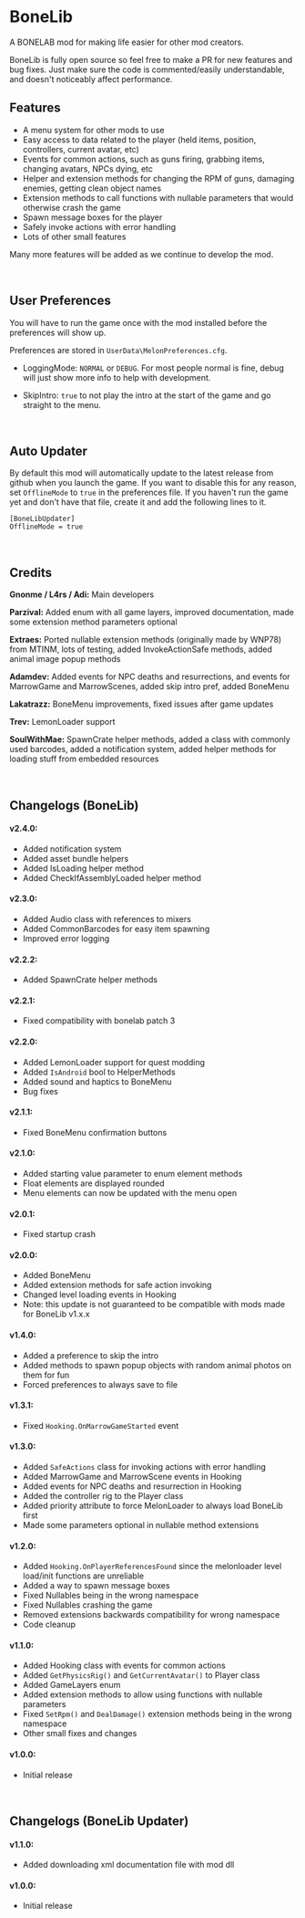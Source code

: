 # BoneLib
A BONELAB mod for making life easier for other mod creators.

BoneLib is fully open source so feel free to make a PR for new features and bug fixes. Just make sure the code is commented/easily understandable, and doesn't noticeably affect performance.

## Features
- A menu system for other mods to use
- Easy access to data related to the player (held items, position, controllers, current avatar, etc)
- Events for common actions, such as guns firing, grabbing items, changing avatars, NPCs dying, etc
- Helper and extension methods for changing the RPM of guns, damaging enemies, getting clean object names
- Extension methods to call functions with nullable parameters that would otherwise crash the game
- Spawn message boxes for the player
- Safely invoke actions with error handling
- Lots of other small features

Many more features will be added as we continue to develop the mod.

<br>

## User Preferences
You will have to run the game once with the mod installed before the preferences will show up.

Preferences are stored in `UserData\MelonPreferences.cfg`.

- LoggingMode: `NORMAL` or `DEBUG`. For most people normal is fine, debug will just show more info to help with development.

- SkipIntro: `true` to not play the intro at the start of the game and go straight to the menu.

<br>

## Auto Updater
By default this mod will automatically update to the latest release from github when you launch the game. If you want to disable this for any reason, set `OfflineMode` to `true` in the preferences file. If you haven't run the game yet and don't have that file, create it and add the following lines to it.
```
[BoneLibUpdater]
OfflineMode = true
```

<br>

## Credits

**Gnonme / L4rs / Adi:** Main developers

**Parzival:** Added enum with all game layers, improved documentation, made some extension method parameters optional

**Extraes:** Ported nullable extension methods (originally made by WNP78) from MTINM, lots of testing, added InvokeActionSafe methods, added animal image popup methods

**Adamdev:** Added events for NPC deaths and resurrections, and events for MarrowGame and MarrowScenes, added skip intro pref, added BoneMenu

**Lakatrazz:** BoneMenu improvements, fixed issues after game updates

**Trev:** LemonLoader support

**SoulWithMae:** SpawnCrate helper methods, added a class with commonly used barcodes, added a notification system, added helper methods for loading stuff from embedded resources

<br>

## Changelogs (BoneLib)

#### v2.4.0:
- Added notification system
- Added asset bundle helpers
- Added IsLoading helper method
- Added CheckIfAssemblyLoaded helper method

#### v2.3.0:
- Added Audio class with references to mixers
- Added CommonBarcodes for easy item spawning
- Improved error logging

#### v2.2.2:
- Added SpawnCrate helper methods

#### v2.2.1:
- Fixed compatibility with bonelab patch 3

#### v2.2.0:
- Added LemonLoader support for quest modding
- Added `IsAndroid` bool to HelperMethods
- Added sound and haptics to BoneMenu
- Bug fixes

#### v2.1.1:
- Fixed BoneMenu confirmation buttons

#### v2.1.0:
- Added starting value parameter to enum element methods
- Float elements are displayed rounded
- Menu elements can now be updated with the menu open

#### v2.0.1:
- Fixed startup crash

#### v2.0.0:
- Added BoneMenu
- Added extension methods for safe action invoking
- Changed level loading events in Hooking
- Note: this update is not guaranteed to be compatible with mods made for BoneLib v1.x.x

#### v1.4.0:
- Added a preference to skip the intro
- Added methods to spawn popup objects with random animal photos on them for fun
- Forced preferences to always save to file

#### v1.3.1:
- Fixed `Hooking.OnMarrowGameStarted` event

#### v1.3.0:
- Added `SafeActions` class for invoking actions with error handling
- Added MarrowGame and MarrowScene events in Hooking
- Added events for NPC deaths and resurrection in Hooking
- Added the controller rig to the Player class
- Added priority attribute to force MelonLoader to always load BoneLib first
- Made some parameters optional in nullable method extensions

#### v1.2.0:
- Added `Hooking.OnPlayerReferencesFound` since the melonloader level load/init functions are unreliable
- Added a way to spawn message boxes
- Fixed Nullables being in the wrong namespace
- Fixed Nullables crashing the game
- Removed extensions backwards compatibility for wrong namespace
- Code cleanup

#### v1.1.0:
- Added Hooking class with events for common actions
- Added `GetPhysicsRig()` and `GetCurrentAvatar()` to Player class
- Added GameLayers enum
- Added extension methods to allow using functions with nullable parameters
- Fixed `SetRpm()` and `DealDamage()` extension methods being in the wrong namespace
- Other small fixes and changes

#### v1.0.0:
- Initial release

<br/>

## Changelogs (BoneLib Updater)

#### v1.1.0:
- Added downloading xml documentation file with mod dll

#### v1.0.0:
- Initial release
